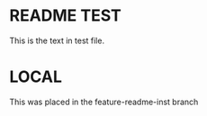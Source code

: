 # README TEST

This is the text in test file.

# LOCAL

This was placed in the feature-readme-inst branch
